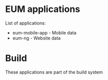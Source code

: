 # EUM applications

List of applications:
* eum-mobile-app - Mobile data
* eum-ng - Website data

# Build

These applications are part of the build system
